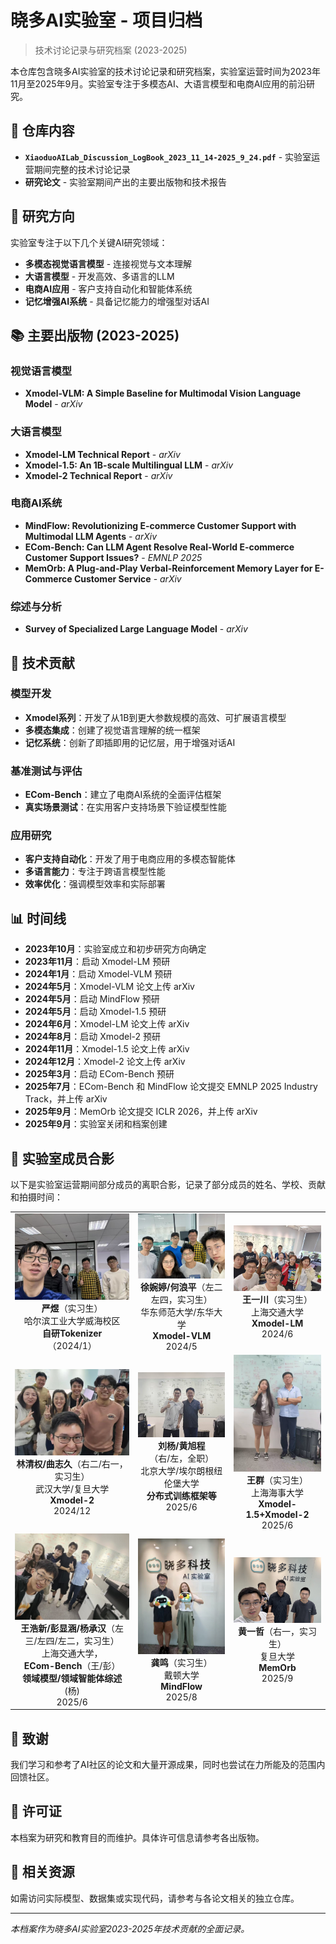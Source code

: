 # 晓多AI实验室 - 项目归档

> 技术讨论记录与研究档案 (2023-2025)

本仓库包含晓多AI实验室的技术讨论记录和研究档案，实验室运营时间为2023年11月至2025年9月。实验室专注于多模态AI、大语言模型和电商AI应用的前沿研究。

## 📁 仓库内容

- **`XiaoduoAILab_Discussion_LogBook_2023_11_14-2025_9_24.pdf`** - 实验室运营期间完整的技术讨论记录
- **研究论文** - 实验室期间产出的主要出版物和技术报告

## 🎯 研究方向

实验室专注于以下几个关键AI研究领域：

- **多模态视觉语言模型** - 连接视觉与文本理解
- **大语言模型** - 开发高效、多语言的LLM
- **电商AI应用** - 客户支持自动化和智能体系统
- **记忆增强AI系统** - 具备记忆能力的增强型对话AI

## 📚 主要出版物 (2023-2025)

### 视觉语言模型
- **Xmodel-VLM: A Simple Baseline for Multimodal Vision Language Model** - *arXiv*

### 大语言模型
- **Xmodel-LM Technical Report** - *arXiv*
- **Xmodel-1.5: An 1B-scale Multilingual LLM** - *arXiv*
- **Xmodel-2 Technical Report** - *arXiv*

### 电商AI系统
- **MindFlow: Revolutionizing E-commerce Customer Support with Multimodal LLM Agents** - *arXiv*
- **ECom-Bench: Can LLM Agent Resolve Real-World E-commerce Customer Support Issues?** - *EMNLP 2025*
- **MemOrb: A Plug-and-Play Verbal-Reinforcement Memory Layer for E-Commerce Customer Service** - *arXiv*

### 综述与分析
- **Survey of Specialized Large Language Model** - *arXiv*

## 🔬 技术贡献

### 模型开发
- **Xmodel系列**：开发了从1B到更大参数规模的高效、可扩展语言模型
- **多模态集成**：创建了视觉语言理解的统一框架
- **记忆系统**：创新了即插即用的记忆层，用于增强对话AI

### 基准测试与评估
- **ECom-Bench**：建立了电商AI系统的全面评估框架
- **真实场景测试**：在实用客户支持场景下验证模型性能

### 应用研究
- **客户支持自动化**：开发了用于电商应用的多模态智能体
- **多语言能力**：专注于跨语言模型性能
- **效率优化**：强调模型效率和实际部署

## 📊 时间线

- **2023年10月**：实验室成立和初步研究方向确定
- **2023年11月**：启动 Xmodel-LM 预研
- **2024年1月**：启动 Xmodel-VLM 预研
- **2024年5月**：Xmodel-VLM 论文上传 arXiv
- **2024年5月**：启动 MindFlow 预研
- **2024年5月**：启动 Xmodel-1.5 预研
- **2024年6月**：Xmodel-LM 论文上传 arXiv
- **2024年8月**：启动 Xmodel-2 预研
- **2024年11月**：Xmodel-1.5 论文上传 arXiv
- **2024年12月**：Xmodel-2 论文上传 arXiv
- **2025年3月**：启动 ECom-Bench 预研
- **2025年7月**：ECom-Bench 和 MindFlow 论文提交 EMNLP 2025 Industry Track，并上传 arXiv
- **2025年9月**：MemOrb 论文提交 ICLR 2026，并上传 arXiv
- **2025年9月**：实验室关闭和档案创建

## 📸 实验室成员合影

以下是实验室运营期间部分成员的离职合影，记录了部分成员的姓名、学校、贡献和拍摄时间：

<div align="center">

| | | |
|:---:|:---:|:---:|
| <img src="assets/yanyu.jpg" width="200" alt="合影1"><br>**严煜**（实习生）<br>哈尔滨工业大学威海校区<br>**自研Tokenizer**<br>（2024/1）| <img src="assets/xuwanting.jpg" width="200" alt="合影2"><br>**徐婉婷/何浪平**（左二左四，实习生）<br>华东师范大学/东华大学<br>**Xmodel-VLM**<br>2024/5 | <img src="assets/wangyichuan.jpg" width="200" alt="合影3"><br>**王一川**（实习生）<br>上海交通大学<br>**Xmodel-LM**<br>2024/6|
| <img src="assets/linqingquan.jpg" width="200" alt="合影4"><br>**林清权/曲志久**（右二/右一，实习生）<br>武汉大学/复旦大学<br>**Xmodel-2**<br>2024/12 | <img src="assets/huangxucheng.jpg" width="200" alt="合影4"><br>**刘杨/黄旭程**<br>（右/左，全职）<br>北京大学/埃尔朗根纽伦堡大学<br>**分布式训练框架等**<br>2025/6 | <img src="assets/wangqun.jpg" width="200" alt="合影5"><br>**王群**（实习生）<br>上海海事大学<br>**Xmodel-1.5+Xmodel-2**<br>2025/6 |
| <img src="assets/wanghaoxin.jpg" width="200" alt="合影6"><br>**王浩新/彭显涵/杨承汉**（左三/左四/左二，实习生）<br>上海交通大学，<br>**ECom-Bench**（王/彭）<br>**领域模型/领域智能体综述**(杨)<br>2025/6 | <img src="assets/gongming.jpg" width="200" alt="合影9"><br>**龚鸣**（实习生）<br>戴顿大学 <br>**MindFlow**<br>2025/8| <img src="assets/huangyizhe.jpg" width="200" alt="合影8"><br>**黄一哲**（右一，实习生）<br>复旦大学<br>**MemOrb**<br>2025/9 |

</div>


## 🤝 致谢

我们学习和参考了AI社区的论文和大量开源成果，同时也尝试在力所能及的范围内回馈社区。

## 📄 许可证

本档案为研究和教育目的而维护。具体许可信息请参考各出版物。

## 🔗 相关资源

如需访问实际模型、数据集或实现代码，请参考与各论文相关的独立仓库。

---

*本档案作为晓多AI实验室2023-2025年技术贡献的全面记录。*
